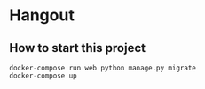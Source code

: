 # Hangout

## How to start this project

```
docker-compose run web python manage.py migrate
docker-compose up
```

